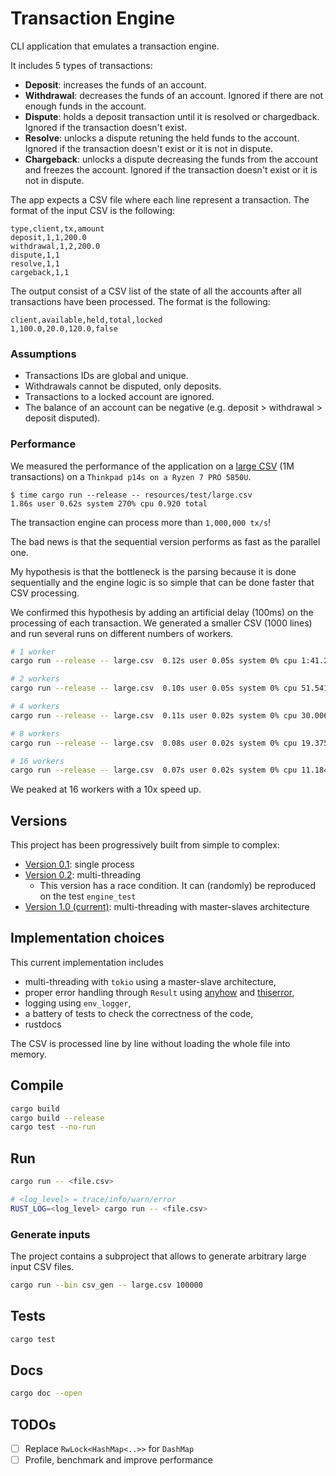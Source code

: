 # Transaction Engine

CLI application that emulates a transaction engine. 

It includes 5 types of transactions:

* **Deposit**: increases the funds of an account.
* **Withdrawal**: decreases the funds of an account. Ignored if there are not enough funds in the account.
* **Dispute**: holds a deposit transaction until it is resolved or chargedback. Ignored if the transaction doesn't exist.
* **Resolve**: unlocks a dispute retuning the held funds to the account. Ignored if the transaction doesn't exist or it is not in dispute.
* **Chargeback**: unlocks a dispute decreasing the funds from the account and freezes the account. Ignored if the transaction doesn't exist or it is not in dispute.

The app expects a CSV file where each line represent a transaction.
The format of the input CSV is the following:

```csv
type,client,tx,amount
deposit,1,1,200.0
withdrawal,1,2,200.0
dispute,1,1
resolve,1,1
cargeback,1,1
```

The output consist of a CSV list of the state of all the accounts after all transactions have been processed.
The format is the following:

```csv
client,available,held,total,locked
1,100.0,20.0,120.0,false
```

### Assumptions

* Transactions IDs are global and unique.
* Withdrawals cannot be disputed, only deposits.
* Transactions to a locked account are ignored.
* The balance of an account can be negative (e.g. deposit > withdrawal > deposit disputed).

### Performance

We measured the performance of the application on a [large CSV](./resources/test/large.csv) (1M transactions) on a `Thinkpad p14s on a Ryzen 7 PRO 5850U`.

```
$ time cargo run --release -- resources/test/large.csv  
1.86s user 0.62s system 270% cpu 0.920 total
```

The transaction engine can process more than `1,000,000 tx/s`!

The bad news is that the sequential version performs as fast as the parallel one.

My hypothesis is that the bottleneck is the parsing because it is done sequentially 
and the engine logic is so simple that can be done faster that CSV processing.

We confirmed this hypothesis by adding an artificial delay (100ms) on the processing of each transaction.
We generated a smaller CSV (1000 lines) and run several runs on different numbers of workers.

```bash
# 1 worker
cargo run --release -- large.csv  0.12s user 0.05s system 0% cpu 1:41.23 total

# 2 workers
cargo run --release -- large.csv  0.10s user 0.05s system 0% cpu 51.541 total

# 4 workers
cargo run --release -- large.csv  0.11s user 0.02s system 0% cpu 30.006 total

# 8 workers
cargo run --release -- large.csv  0.08s user 0.02s system 0% cpu 19.375 total

# 16 workers
cargo run --release -- large.csv  0.07s user 0.02s system 0% cpu 11.184 total
```

We peaked at 16 workers with a 10x speed up.

## Versions

This project has been progressively built from simple to complex:

- [Version 0.1](https://github.com/monadplus/toy_atm/tree/v0.1/sequential): single process
- [Version 0.2](https://github.com/monadplus/toy_atm/tree/v0.2/multithreading): multi-threading
  - This version has a race condition. It can (randomly) be reproduced on the test `engine_test`
- [Version 1.0 (current)](https://github.com/monadplus/toy_atm): multi-threading with master-slaves architecture

## Implementation choices

This current implementation includes
- multi-threading with `tokio` using a master-slave architecture,
- proper error handling through `Result` using [anyhow](https://docs.rs/anyhow/latest/anyhow/) and [thiserror](https://docs.rs/thiserror/latest/thiserror/),
- logging using `env_logger`,
- a battery of tests to check the correctness of the code,
- rustdocs

The CSV is processed line by line without loading the whole file into memory.

## Compile

```sh
cargo build
cargo build --release
cargo test --no-run
```

## Run 

```sh
cargo run -- <file.csv>

# <log_level> = trace/info/warn/error
RUST_LOG=<log_level> cargo run -- <file.csv>
```

### Generate inputs

The project contains a subproject that allows to generate arbitrary large input CSV files.

```sh
cargo run --bin csv_gen -- large.csv 100000
```

## Tests

```sh
cargo test
```

## Docs

```sh
cargo doc --open
```

## TODOs

- [ ] Replace `RwLock<HashMap<..>>` for `DashMap`
- [ ] Profile, benchmark and improve performance
